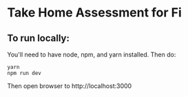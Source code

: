 # Take Home Assessment for Fi

## To run locally:

You'll need to have node, npm, and yarn installed. Then do:

```
yarn
npm run dev
```

Then open browser to http://localhost:3000
